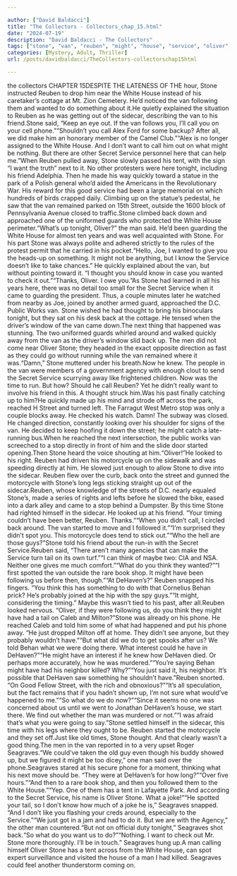 ```yaml
---

author: ["David Baldacci"]
title: "The Collectors - Collectors_chap_15.html"
date: "2024-07-19"
description: "David Baldacci - The Collectors"
tags: ["stone", "van", "reuben", "might", "house", "service", "oliver", "white", "street", "man", "dehaven", "said", "call", "want", "secret", "away", "back", "one", "u", "wanted", "something", "sidecar", "next", "tonight", "friend"]
categories: [Mystery, Adult, Thriller]
url: /posts/davidbaldacci/TheCollectors-collectorschap15html

---
```


the collectors
CHAPTER 15DESPITE THE LATENESS OF THE hour, Stone instructed Reuben to drop him near the White House instead of his caretaker’s cottage at Mt. Zion Cemetery. He’d noticed the van following them and wanted to do something about it.He quietly explained the situation to Reuben as he was getting out of the sidecar, describing the van to his friend.Stone said, “Keep an eye out. If the van follows you, I’ll call you on your cell phone.”“Shouldn’t you call Alex Ford for some backup? After all, we did make him an honorary member of the Camel Club.”“Alex is no longer assigned to the White House. And I don’t want to call him out on what might be nothing. But there are other Secret Service personnel here that can help me.”When Reuben pulled away, Stone slowly passed his tent, with the sign “I want the truth” next to it. No other protesters were here tonight, including his friend Adelphia. Then he made his way quickly toward a statue in the park of a Polish general who’d aided the Americans in the Revolutionary War. His reward for this good service had been a large memorial on which hundreds of birds crapped daily. Climbing up on the statue’s pedestal, he saw that the van remained parked on 15th Street, outside the 1600 block of Pennsylvania Avenue closed to traffic.Stone climbed back down and approached one of the uniformed guards who protected the White House perimeter.“What’s up tonight, Oliver?” the man said. He’d been guarding the White House for almost ten years and was well acquainted with Stone. For his part Stone was always polite and adhered strictly to the rules of the protest permit that he carried in his pocket.“Hello, Joe, I wanted to give you the heads-up on something. It might not be anything, but I know the Service doesn’t like to take chances.” He quickly explained about the van, but without pointing toward it. “I thought you should know in case you wanted to check it out.”“Thanks, Oliver. I owe you.”As Stone had learned in all his years here, there was no detail too small for the Secret Service when it came to guarding the president. Thus, a couple minutes later he watched from nearby as Joe, joined by another armed guard, approached the D.C. Public Works van. Stone wished he had thought to bring his binoculars tonight, but they sat on his desk back at the cottage. He tensed when the driver’s window of the van came down.The next thing that happened was stunning. The two uniformed guards whirled around and walked quickly away from the van as the driver’s window slid back up. The men did not come near Oliver Stone; they headed in the exact opposite direction as fast as they could go without running while the van remained where it was.“Damn,” Stone muttered under his breath.Now he knew. The people in the van were members of a government agency with enough clout to send the Secret Service scurrying away like frightened children. Now was the time to run. But how? Should he call Reuben? Yet he didn’t really want to involve his friend in this. A thought struck him.Was his past finally catching up to him?He quickly made up his mind and strode off across the park, reached H Street and turned left. The Farragut West Metro stop was only a couple blocks away. He checked his watch. Damn! The subway was closed. He changed direction, constantly looking over his shoulder for signs of the van. He decided to keep hoofing it down the street; he might catch a late-running bus.When he reached the next intersection, the public works van screeched to a stop directly in front of him and the slide door started opening.Then Stone heard the voice shouting at him.“Oliver!”He looked to his right. Reuben had driven his motorcycle up on the sidewalk and was speeding directly at him. He slowed just enough to allow Stone to dive into the sidecar. Reuben flew over the curb, back onto the street and gunned the motorcycle with Stone’s long legs sticking straight up out of the sidecar.Reuben, whose knowledge of the streets of D.C. nearly equaled Stone’s, made a series of rights and lefts before he slowed the bike, eased into a dark alley and came to a stop behind a Dumpster. By this time Stone had righted himself in the sidecar. He looked up at his friend. “Your timing couldn’t have been better, Reuben. Thanks.”“When you didn’t call, I circled back around. The van started to move and I followed it.”“I’m surprised they didn’t spot you. This motorcycle does tend to stick out.”“Who the hell are those guys?”Stone told his friend about the run-in with the Secret Service.Reuben said, “There aren’t many agencies that can make the Service turn tail on its own turf.”“I can think of maybe two: CIA and NSA. Neither one gives me much comfort.”“What do you think they wanted?”“I first spotted the van outside the rare book shop. It might have been following us before then, though.”“At DeHaven’s?” Reuben snapped his fingers. “You think this has something to do with that Cornelius Behan prick? He’s probably joined at the hip with the spy guys.”“It might, considering the timing.” Maybe this wasn’t tied to his past, after all.Reuben looked nervous. “Oliver, if they were following us, do you think they might have had a tail on Caleb and Milton?”Stone was already on his phone. He reached Caleb and told him some of what had happened and put his phone away. “He just dropped Milton off at home. They didn’t see anyone, but they probably wouldn’t have.”“But what did we do to get spooks after us? We told Behan what we were doing there. What interest could he have in DeHaven?”“He might have an interest if he knew how DeHaven died. Or perhaps more accurately, how he was murdered.”“You’re saying Behan might have had his neighbor killed? Why?”“You just said it, his neighbor. It’s possible that DeHaven saw something he shouldn’t have.”Reuben snorted. “On Good Fellow Street, with the rich and obnoxious?”“It’s all speculation, but the fact remains that if you hadn’t shown up, I’m not sure what would’ve happened to me.”“So what do we do now?”“Since it seems no one was concerned about us until we went to Jonathan DeHaven’s house, we start there. We find out whether the man was murdered or not.”“I was afraid that’s what you were going to say.”Stone settled himself in the sidecar, this time with his legs where they ought to be. Reuben started the motorcycle and they set off.Just like old times, Stone thought. And that clearly wasn’t a good thing.The men in the van reported in to a very upset Roger Seagraves.“We could’ve taken the old guy even though his buddy showed up, but we figured it might be too dicey,” one man said over the phone.Seagraves stared at his secure phone for a moment, thinking what his next move should be. “They were at DeHaven’s for how long?”“Over five hours.”“And then to a rare book shop, and then you followed them to the White House.”“Yep. One of them has a tent in Lafayette Park. And according to the Secret Service, his name is Oliver Stone. What a joke!”“He spotted your tail, so I don’t know how much of a joke he is,” Seagraves snapped. “And I don’t like you flashing your creds around, especially to the Service.”“We just got in a jam and had to do it. But we are with the Agency,” the other man countered.“But not on official duty tonight,” Seagraves shot back.“So what do you want us to do?”“Nothing. I want to check out Mr. Stone more thoroughly. I’ll be in touch.” Seagraves hung up.A man calling himself Oliver Stone has a tent across from the White House, can spot expert surveillance and visited the house of a man I had killed. Seagraves could feel another thunderstorm coming on.